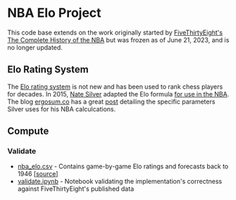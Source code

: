 # NBA Elo Project
This code base extends on the work originally started by [FiveThirtyEight's](https://abcnews.go.com/538) [The Complete History of the NBA](https://projects.fivethirtyeight.com/complete-history-of-the-nba/) but was frozen as of June 21, 2023, and is no longer updated.

## Elo Rating System
The [Elo rating system](https://en.wikipedia.org/wiki/Elo_rating_system) is not new and has been used to rank chess players for decades. In 2015, [Nate Silver](https://en.wikipedia.org/wiki/Nate_Silver) adapted the Elo formula [for use in the NBA](https://fivethirtyeight.com/features/how-we-calculate-nba-elo-ratings/). The blog [ergosum.co](https://www.ergosum.co/) has a great [post](https://www.ergosum.co/nate-silvers-nba-elo-algorithm/) detailing the specific parameters Silver uses for his NBA calculcations.

## Compute

### Validate

- [nba_elo.csv](https://github.com/gtabot/nba-elo/blob/main/compute/nba_elo.csv) - Contains game-by-game Elo ratings and forecasts back to 1946 [[source](https://projects.fivethirtyeight.com/nba-model/nba_elo.csv)]
- [validate.ipynb](https://github.com/gtabot/nba-elo/blob/main/compute/validate.ipynb) - Notebook validating the implementation's correctness against FiveThirtyEight's published data